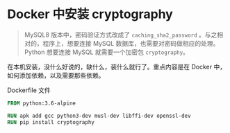 # Docker 中安装 cryptography

> MySQL8 版本中，密码验证方式改成了 `caching_sha2_password` 。与之相对的，程序上，想要连接 MySQL 数据库，也需要对密码做相应的处理。  
> Python 想要连接 MySQL 就需要一个加密包 `cryptography`。

在本机安装，没什么好说的，缺什么，装什么就行了。重点内容是在 Docker 中，如何添加依赖，以及需要那些依赖。

Dockerfile 文件

```Dockerfile
FROM python:3.6-alpine

RUN apk add gcc python3-dev musl-dev libffi-dev openssl-dev
RUN pip install cryptography
```
